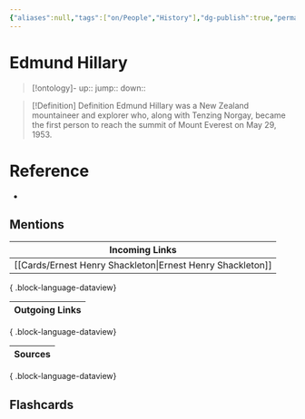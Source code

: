 ```yaml
---
{"aliases":null,"tags":["on/People","History"],"dg-publish":true,"permalink":"/cards/edmund-hillary/","dgPassFrontmatter":true}
---
```


# Edmund Hillary

> [!ontology]-
> up:: 
> jump:: 
> down:: 

> [!Definition] Definition
> Edmund Hillary was a New Zealand mountaineer and explorer who, along with Tenzing Norgay, became the first person to reach the summit of Mount Everest on May 29, 1953.

# Reference

- 

## Mentions

| Incoming Links                                                |
| ------------------------------------------------------------- |
| [[Cards/Ernest Henry Shackleton\|Ernest Henry Shackleton]] |

{ .block-language-dataview}

| Outgoing Links |
| -------------- |

{ .block-language-dataview}

| Sources |
| ------- |

{ .block-language-dataview}

## Flashcards